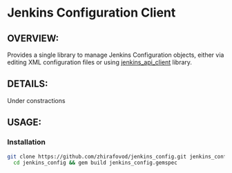 Jenkins Configuration Client
==================

OVERVIEW:
---------
Provides a single library to manage Jenkins Configuration objects, either via editing XML configuration files or using [jenkins_api_client](https://github.com/arangamani/jenkins_api_client) library.

DETAILS:
--------
Under constractions

USAGE:
------

### Installation
```bash
git clone https://github.com/zhirafovod/jenkins_config.git jenkins_config && 
  cd jenkins_config && gem build jenkins_config.gemspec
```